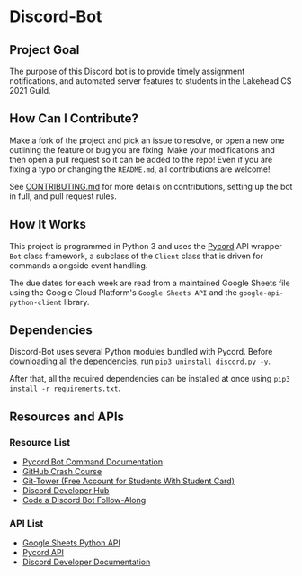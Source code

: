 # Discord-Bot

## Project Goal
The purpose of this Discord bot is to provide timely assignment notifications, and automated server features to students in the Lakehead CS 2021 Guild.

## How Can I Contribute?
Make a fork of the project and pick an issue to resolve, or open a new one outlining the feature or bug you are fixing. Make your modifications and then open a pull request so it can be added to the repo! Even if you are fixing a typo or changing the `README.md`, all contributions are welcome!

See [CONTRIBUTING.md](CONTRIBUTING.md) for more details on contributions, setting up the bot in full, and pull request rules.

## How It Works
This project is programmed in Python 3 and uses the [Pycord](https://github.com/Pycord-Development/pycord) API wrapper `Bot` class framework, a subclass of the `Client` class that is driven for commands alongside event handling.

The due dates for each week are read from a maintained Google Sheets file using the Google Cloud Platform's `Google Sheets API` and the `google-api-python-client` library.

## Dependencies
Discord-Bot uses several Python modules bundled with Pycord. Before downloading all the dependencies, run `pip3 uninstall discord.py -y`. 

After that, all the required dependencies can be installed at once using `pip3 install -r requirements.txt`.

## Resources and APIs
### Resource List
* [Pycord Bot Command Documentation](https://docs.pycord.dev/en/master/ext/commands/index.html)
* [GitHub Crash Course](https://www.freecodecamp.org/news/git-and-github-crash-course/)
* [Git-Tower (Free Account for Students With Student Card)](https://www.git-tower.com/)
* [Discord Developer Hub](https://discord.com/developers/applications/)
* [Code a Discord Bot Follow-Along](https://www.freecodecamp.org/news/create-a-discord-bot-with-python/)
  
### API List
* [Google Sheets Python API](https://developers.google.com/sheets/api/quickstart/python)
* [Pycord API](https://docs.pycord.dev/en/master/api.html)
* [Discord Developer Documentation](https://discord.com/developers/docs/)
